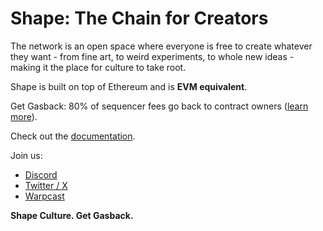 # Shape: The Chain for Creators

The network is an open space where everyone is free to create whatever they want - from fine art, to weird experiments, to whole new ideas - making it the place for culture to take root.

Shape is built on top of Ethereum and is **EVM equivalent**.

Get Gasback: 80% of sequencer fees go back to contract owners ([learn more](https://docs.shape.network/documentation/building-on-shape/gasback)).

Check out the [documentation](https://docs.shape.network/documentation/introduction).

Join us:

- [Discord](https://discord.com/invite/shape-l2)
- [Twitter / X](https://x.com/Shape_L2)
- [Warpcast](https://warpcast.com/shape-l2)

**Shape Culture. Get Gasback.**
